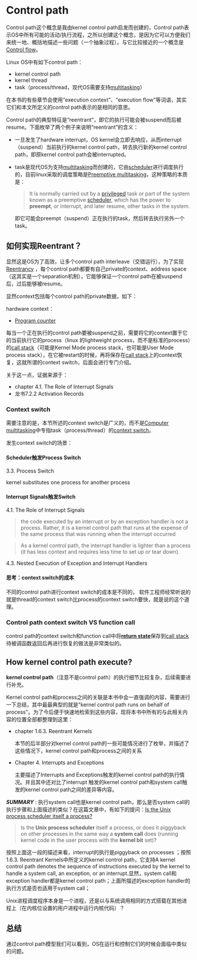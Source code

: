 # Control path

Control path这个概念是我由kernel control path启发而创建的，Control path表示OS中所有可能的活动/执行流程，之所以创建这个概念，是因为它可以方便我们来统一地、概括地描述一些问题（一个抽象过程）。与它比较接近的一个概念是[Control flow](https://en.wikipedia.org/wiki/Control_flow)。

Linux OS中有如下control path：

- kernel control path
- kernel thread
- task（process/thread，现代OS需要支持[multitasking](./00-Multitask.md)）

在本书的有些章节会使用“execution context”、“execution flow”等词语，其实它们和本文所定义的control path表示的是相同的意思。

Control path的典型特征是“reentrant”，即它的执行可能会被suspend而后被resume。下面枚举了两个例子来说明“reentrant”的含义：

- 一旦发生了hardware interrupt，OS kernel会立即去响应，从而interrupt（suspend）当前执行的kernel control path，转去执行新的kernel control path，即原kernel control path会被interrupted。

- task是现代OS为支持[multitasking](https://en.wikipedia.org/wiki/Computer_multitasking)而创建的，它由[scheduler](https://en.wikipedia.org/wiki/Scheduling_(computing))进行调度执行的，目前linux采取的调度策略是[Preemptive multitasking](https://en.wikipedia.org/wiki/Preemption_(computing))，这种策略的本质是：

  > It is normally carried out by a [privileged](https://en.wikipedia.org/wiki/Protection_ring) task or part of the system known as a preemptive [scheduler](https://en.wikipedia.org/wiki/Scheduling_(computing)), which has the power to **preempt**, or interrupt, and later resume, other tasks in the system.

  即它可能会preempt（suspend）正在执行的task，然后转去执行另外一个task。

## 如何实现Reentrant？

显然这是OS为了高效，让多个control path interleave（交错运行），为了实现[Reentrancy](https://en.wikipedia.org/wiki/Reentrancy_(computing)) ，每个control path都要有自己private的context、address space（这其实是一个separation机制），它能够保证一个control path在被suspend后，过后能够被resume。

显然context包括每个control path的private数据，如下：

hardware context：

- [Program counter](https://en.wikipedia.org/wiki/Program_counter)

每当一个正在执行的control path要被suspend之前，需要将它的context置于它的当前执行它的process（linux 的lightweight process，而不是标准的process）的[call stack](https://en.wikipedia.org/wiki/Call_stack)（可能是Kernel Mode process stack，也可能是User Mode process stack），在它被restart的时候，再将保存在[call stack](https://en.wikipedia.org/wiki/Call_stack)上的context恢复，这就所谓的context switch，后面会进行专门介绍。

关于这一点，证据来源于：

- chapter 4.1. The Role of Interrupt Signals
- 龙书7.2.2 Activation Records









### Context switch

需要注意的是，本节所述的context switch是广义的，而不是[Computer multitasking](https://en.wikipedia.org/wiki/Computer_multitasking)中专指task（process/thread）的[context switch](https://en.wikipedia.org/wiki/Context_switch)。



发生context switch的场景：

#### Scheduler触发Process Switch

3.3. Process Switch

kernel substitutes one process for another process

#### Interrupt Signals触发Switch

4.1. The Role of Interrupt Signals

> the code executed by an interrupt or by an exception handler is not a process. Rather, it is a kernel control path that runs at the expense of the same process that was running when the interrupt occurred



> As a kernel control path, the interrupt handler is lighter than a process (it has less context and requires less time to set up or tear down).

4.3. Nested Execution of Exception and Interrupt Handlers



#### 思考：context switch的成本

不同的control path进行context switch的成本是不同的， 软件工程师经常听说的就是thread的context switch比process的context switch要快，就是说的这个道理。





### Control path context switch VS function call

control path的context switch和function call中将[**return state**](https://en.wikipedia.org/wiki/Call_stack#Functions_of_the_call_stack)保存到[call stack](https://en.wikipedia.org/wiki/Call_stack)待被调函数返回后再进行恢复的做法是非常类似的。



## How kernel control path execute?

**kernel control path**（注意不是control path）的执行细节比较复杂，后续需要进行补充。

Kernel control path和process之间的关联是本书中会一直强调的内容，需要进行一下总结，其中最最典型的就是"kernel control path runs on behalf of process"。为了今后便于快速地检索到这些内容，现将本书中所有的与此相关内容的位置全部都整理到这里：

- chapter 1.6.3. Reentrant Kernels

  本节的后半部分对kernel control path的一些可能情况进行了枚举，并描述了这些情况下，kernel control path和process之间的关系

- Chapter 4. Interrupts and Exceptions

  主要描述了Interrupts and Exceptions触发的kernel control path的执行情况。并且其中还对比了interrupt 触发的kernel control path和system call触发的kernel control path之间的差异等内容。



***SUMMARY*** : 执行system call也是kernel control path，那么是否system call的执行步骤和上面描述的类似？在这篇文章中，有如下的提问：[Is the Unix process scheduler itself a process?](https://unix.stackexchange.com/questions/155766/is-the-unix-process-scheduler-itself-a-process)

> Is the **Unix process scheduler** itself a process, or does it piggyback on other processes in the same way a **system call** does (running kernel code in the user process with the **kernel bit** set)?

按照上面这一段的描述来看，interrupt的执行是piggyback on processes ；按照1.6.3. Reentrant Kernels中所定义的kernel control path，它支持A kernel control path denotes the sequence of instructions executed by the kernel to handle a system call, an exception, or an interrupt.显然，system call和exception handler都是kernel control path；上面所描述的exception handler的执行方式是否也适用于system call；

Unix进程调度程序本身是一个进程，还是以与系统调用相同的方式搭载在其他进程上（在内核位设置的用户进程中运行内核代码）？



## 总结

通过control path模型我们可以看到，OS在运行和控制它们的时候会面临中类似的问题。

